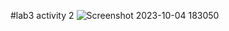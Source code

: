 #lab3
activity 2
![Screenshot 2023-10-04 183050](https://github.com/jenniferzxm/ECE444-F2023-Lab1/assets/144472108/e5a1651a-1623-4d0e-862e-2f07a0849167)

